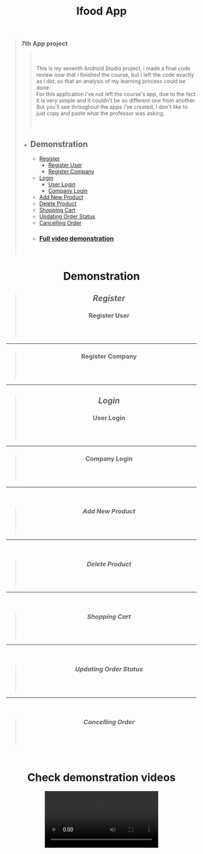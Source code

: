 # <div align="center"> Ifood App </div>
<br />
  
> ### 7th App project
> 
>> <br />
>> 
>> This is my seventh Android Studio project, i made a final code review now that i finished the course, but i left the code exactly as i did, so that an analysis of my learning process could be done. <br> For this application i've not left the course's app, due to the fact it is very simple and it couldn't be so different one from another. But you'll see throughout the apps i've created, i don't like to just copy and paste what the professor was asking.  
>> 
>> <br />
> 
> - ## Demonstration 
>   - [Register]()
>       - [Register User]()
>       - [Register Company]()
>   - [Login]()
>       - [User Login]()
>       - [Company Login]()
>   - [Add New Product]()
>   - [Delete Product]()
>   - [Shopping Cart]()
>   - [Updating Order Status]()
>   - [Cancelling Order]()
>   - ### [Full video demonstration]()
>   
>   <br>

 <div align="center"> 
  
  # Demonstration
  > ## <div align="center"> *Register* </div> 
  > ### Register User
  > <br> 
  >
  > 
  >
  > <br>
  
  ----------------------------------

  > ### Register Company
  > <br> 
  >
  >
  >
  > <br>
  
  ----------------------------------
  
  
  > ## <div align="center"> *Login* </div> 
  > ### User Login
  > <br> 
  >
  > 
  >
  > <br>
  
  --------------------------------
  
  > ### Company Login
  > <br> 
  >
  > 
  >
  > <br>

  ---------------------------------

  <br />
  
  > ### <div align="center"> *Add New Product* </div> 
  > <br> 
  >
  > 
  >
  > <br>
  ---------------------------------
  <br />

  > ### <div align="center"> *Delete Product* </div> 
  > <br> 
  >
  > 
  >
  > <br>
  ---------------------------------
  <br />

  > ### <div align="center"> *Shopping Cart* </div> 
  > <br> 
  >
  > 
  >
  >  <br>
  ---------------------------------
  <br />

  > ### <div align="center"> *Updating Order Status* </div> 
  > <br> 
  >
  > 
  >
  >  <br>
  ---------------------------------
  <br />

  > ### <div align="center"> *Cancelling Order* </div> 
  > <br> 
  >
  > 
  >
  >  <br>

</div>

<br />

<div  align="center">
  
# Check demonstration videos
  
  <video src="https://user-images.githubusercontent.com/63316622/136107328-29f9c3de-ed0b-4985-a1bf-fb02fb59908c.mp4">
  
  

</div>